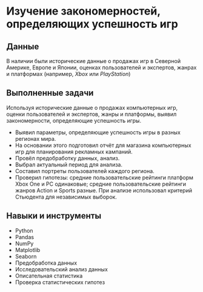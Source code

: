 # Изучение закономерностей, определяющих успешность игр

## Данные

В наличии были исторические данные о продажах игр в Северной Америке, Европе и Японии, оценках пользователей и экспертов, жанрах и платформах (например, *Xbox* или *PlayStation*)

## Выполненные задачи

Используя исторические данные о продажах компьютерных игр, оценки пользователей и экспертов, жанры и платформы, выявил закономерности, определяющие успешность игры.

* Выявил параметры, определяющие успешность игры в разных регионах мира. 
* На основании этого подготовил отчёт для магазина компьютерных игр для планирования рекламных кампаний. 
* Провёл предобработку данных, анализ. 
* Выбрал актуальный период для анализа. 
* Составил портреты пользователей каждого региона. 
* Проверил гипотезы: средние пользовательские рейтинги платформ Xbox One и PC одинаковые; средние пользовательские рейтинги жанров Action и Sports разные. При анализе использовал критерий Стьюдента для независимых выборок.

## Навыки и инструменты

* Python
* Pandas
* NumPy
* Matplotlib
* Seaborn
* Предобработка данных
* Исследовательский анализ данных
* Описательная статистика
* Проверка статистических гипотез
